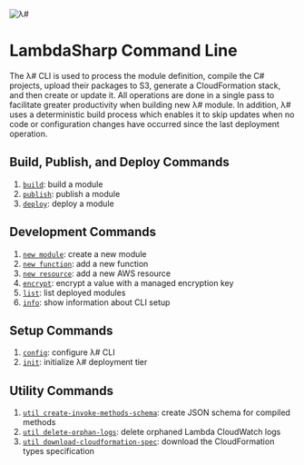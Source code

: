 ![λ#](~/images/CLI.png)

# LambdaSharp Command Line

The λ# CLI is used to process the module definition, compile the C# projects, upload their packages to S3, generate a CloudFormation stack, and then create or update it. All operations are done in a single pass to facilitate greater productivity when building new λ# module. In addition, λ# uses a deterministic build process which enables it to skip updates when no code or configuration changes have occurred since the last deployment operation.

## Build, Publish, and Deploy Commands
1. [`build`](Tool-Build.md): build a module
1. [`publish`](Tool-Publish.md): publish a module
1. [`deploy`](Tool-Deploy.md): deploy a module

## Development Commands
1. [`new module`](Tool-NewModule.md): create a new module
1. [`new function`](Tool-NewFunction.md): add a new function
1. [`new resource`](Tool-NewResource.md): add a new AWS resource
1. [`encrypt`](Tool-Encrypt.md): encrypt a value with a managed encryption key
1. [`list`](Tool-List.md): list deployed modules
1. [`info`](Tool-Info.md): show information about CLI setup

## Setup Commands
1. [`config`](Tool-Config.md): configure λ# CLI
1. [`init`](Tool-Init.md): initialize λ# deployment tier

## Utility Commands
1. [`util create-invoke-methods-schema`](Tool-UtilCreateInvokeMethodsSchema.md): create JSON schema for compiled methods
1. [`util delete-orphan-logs`](Tool-UtilDeleteOrphanLambdaLogs.md): delete orphaned Lambda CloudWatch logs
1. [`util download-cloudformation-spec`](Tool-UtilDownloadCloudFormationSpec.md): download the CloudFormation types specification
